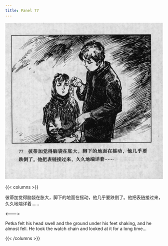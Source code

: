 ```yaml
---
title: Panel 77
---
```


![biao page](./../../../images/biao/seifert0726_biao_0081_077.jpg)

{{< columns >}}

彼蒂加觉得脑袋在胀大，脚下的地面在摇动，他几乎要跌倒了。他把表链接过来，久久地端详着......

<--->

Petka felt his head swell and the ground under his feet shaking, and he almost fell. He took the watch chain and looked at it for a long time…

{{< /columns >}}
